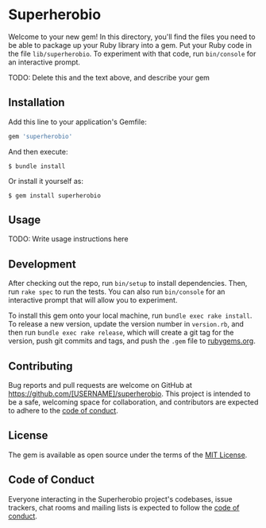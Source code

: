 # Superherobio

Welcome to your new gem! In this directory, you'll find the files you need to be able to package up your Ruby library into a gem. Put your Ruby code in the file `lib/superherobio`. To experiment with that code, run `bin/console` for an interactive prompt.

TODO: Delete this and the text above, and describe your gem

## Installation

Add this line to your application's Gemfile:

```ruby
gem 'superherobio'
```

And then execute:

    $ bundle install

Or install it yourself as:

    $ gem install superherobio

## Usage

TODO: Write usage instructions here

## Development

After checking out the repo, run `bin/setup` to install dependencies. Then, run `rake spec` to run the tests. You can also run `bin/console` for an interactive prompt that will allow you to experiment.

To install this gem onto your local machine, run `bundle exec rake install`. To release a new version, update the version number in `version.rb`, and then run `bundle exec rake release`, which will create a git tag for the version, push git commits and tags, and push the `.gem` file to [rubygems.org](https://rubygems.org).

## Contributing

Bug reports and pull requests are welcome on GitHub at https://github.com/[USERNAME]/superherobio. This project is intended to be a safe, welcoming space for collaboration, and contributors are expected to adhere to the [code of conduct](https://github.com/[USERNAME]/superherobio/blob/master/CODE_OF_CONDUCT.md).


## License

The gem is available as open source under the terms of the [MIT License](https://opensource.org/licenses/MIT).

## Code of Conduct

Everyone interacting in the Superherobio project's codebases, issue trackers, chat rooms and mailing lists is expected to follow the [code of conduct](https://github.com/[USERNAME]/superherobio/blob/master/CODE_OF_CONDUCT.md).
